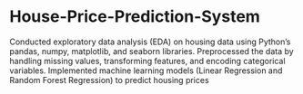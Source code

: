 # House-Price-Prediction-System
Conducted exploratory data analysis (EDA) on housing data using Python’s pandas, numpy, matplotlib, and
seaborn libraries. Preprocessed the data by handling missing values, transforming features, and encoding categorical
variables. Implemented machine learning models (Linear Regression and Random Forest Regression) to predict
housing prices
